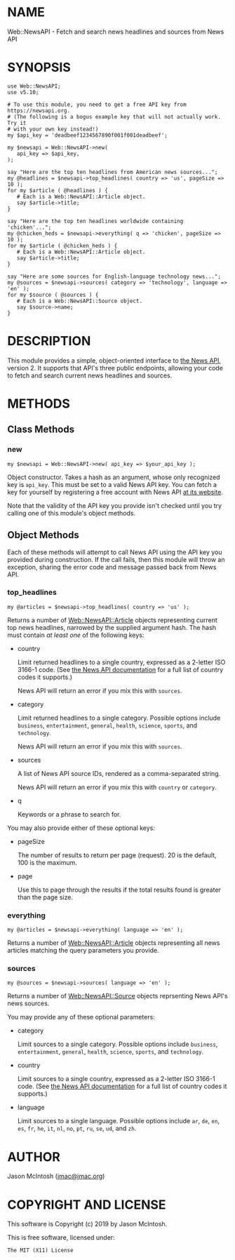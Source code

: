# NAME

Web::NewsAPI - Fetch and search news headlines and sources from News API

# SYNOPSIS

    use Web::NewsAPI;
    use v5.10;

    # To use this module, you need to get a free API key from https://newsapi.org.
    # (The following is a bogus example key that will not actually work. Try it
    # with your own key instead!)
    my $api_key = 'deadbeef1234567890f001f001deadbeef';

    my $newsapi = Web::NewsAPI->new(
       api_key => $api_key,
    );

    say "Here are the top ten headlines from American news sources...";
    my @headlines = $newsapi->top_headlines( country => 'us', pageSize => 10 );
    for my $article ( @headlines ) {
       # Each is a Web::NewsAPI::Article object.
       say $article->title;
    }

    say "Here are the top ten headlines worldwide containing 'chicken'...";
    my @chicken_heds = $newsapi->everything( q => 'chicken', pageSize => 10 );
    for my $article ( @chicken_heds ) {
       # Each is a Web::NewsAPI::Article object.
       say $article->title;
    }

    say "Here are some sources for English-language technology news...";
    my @sources = $newsapi->sources( category => 'technology', language => 'en' );
    for my $source ( @sources ) {
       # Each is a Web::NewsAPI::Source object.
       say $source->name;
    }

# DESCRIPTION

This module provides a simple, object-oriented interface to [the News
API](https://newsapi.org), version 2. It supports that API's three public
endpoints, allowing your code to fetch and search current news headlines
and sources.

# METHODS

## Class Methods

### new

    my $newsapi = Web::NewsAPI->new( api_key => $your_api_key );

Object constructor. Takes a hash as an argument, whose only recognized
key is `api_key`. This must be set to a valid News API key. You can
fetch a key for yourself by registering a free account with News API
[at its website](https://newsapi.org).

Note that the validity of the API key you provide isn't checked until
you try calling one of this module's object methods.

## Object Methods

Each of these methods will attempt to call News API using the API key
you provided during construction. If the call fails, then this module
will throw an exception, sharing the error code and message passed back
from News API.

### top\_headlines

    my @articles = $newsapi->top_headlines( country => 'us' );

Returns a number of [Web::NewsAPI::Article](https://metacpan.org/pod/Web::NewsAPI::Article) objects representing
current top news headlines, narrowed by the supplied argument hash. The
hash must contain _at least one_ of the following keys:

- country

    Limit returned headlines to a single country, expressed as a 2-letter
    ISO 3166-1 code. (See [the News API
    documentation](https://newsapi.org/docs/endpoints/top-headlines) for a
    full list of country codes it supports.)

    News API will return an error if you mix this with `sources`.

- category

    Limit returned headlines to a single category. Possible options include
    `business`, `entertainment`, `general`, `health`, `science`,
    `sports`, and `technology`.

    News API will return an error if you mix this with `sources`.

- sources

    A list of News API source IDs, rendered as a comma-separated string.

    News API will return an error if you mix this with `country` or
    `category`.

- q

    Keywords or a phrase to search for.

You may also provide either of these optional keys:

- pageSize

    The number of results to return per page (request). 20 is the default,
    100 is the maximum.

- page

    Use this to page through the results if the total results found is
    greater than the page size.

### everything

    my @articles = $newsapi->everything( language => 'en' );

Returns a number of [Web::NewsAPI::Article](https://metacpan.org/pod/Web::NewsAPI::Article) objects representing all
news articles matching the query parameters you provide.

### sources

    my @sources = $newsapi->sources( language => 'en' );

Returns a number of [Web::NewsAPI::Source](https://metacpan.org/pod/Web::NewsAPI::Source) objects reprsenting News
API's news sources.

You may provide any of these optional parameters:

- category

    Limit sources to a single category. Possible options include
    `business`, `entertainment`, `general`, `health`, `science`,
    `sports`, and `technology`.

- country

    Limit sources to a single country, expressed as a 2-letter ISO 3166-1
    code. (See [the News API
    documentation](https://newsapi.org/docs/endpoints/sources) for a full
    list of country codes it supports.)

- language

    Limit sources to a single language. Possible options include `ar`,
    `de`, `en`, `es`, `fr`, `he`, `it`, `nl`, `no`, `pt`, `ru`,
    `se`, `ud`, and `zh`.

# AUTHOR

Jason McIntosh (jmac@jmac.org)

# COPYRIGHT AND LICENSE

This software is Copyright (c) 2019 by Jason McIntosh.

This is free software, licensed under:

    The MIT (X11) License
